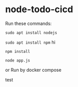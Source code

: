 # node-todo-cicd

Run these commands:


`sudo apt install nodejs`


`sudo apt install npm`
hi

`npm install`

`node app.js`

or Run by docker compose

test

